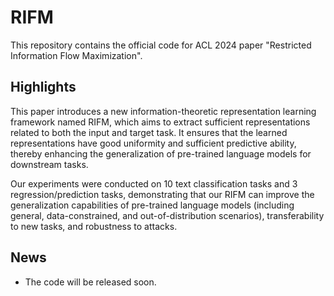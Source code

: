 # RIFM
This repository contains the official code for ACL 2024 paper "Restricted Information Flow Maximization".


## Highlights
This paper introduces a new information-theoretic representation learning framework named RIFM, which aims to extract sufficient representations related to both the input and target task. It ensures that the learned representations have good uniformity and sufficient predictive ability, thereby enhancing the generalization of pre-trained language models for downstream tasks. 

Our experiments were conducted on 10 text classification tasks and 3 regression/prediction tasks, demonstrating that our RIFM can improve the generalization capabilities of pre-trained language models  (including general, data-constrained, and out-of-distribution scenarios), transferability to new tasks, and robustness to attacks.

## News
- The code will be released soon.
